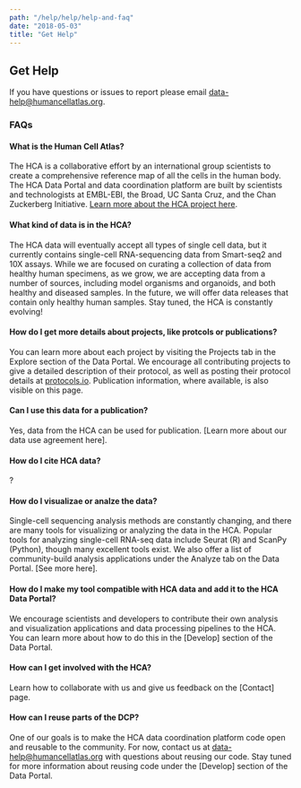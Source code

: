 ```yaml
---
path: "/help/help/help-and-faq"
date: "2018-05-03"
title: "Get Help"
---
```


## Get Help

If you have questions or issues to report please email [data-help@humancellatlas.org](mailto:data-help@humancellatlas.org).

### FAQs

#### What is the Human Cell Atlas?

The HCA is a collaborative effort by an international group scientists to create a comprehensive reference map of all the cells in the human body.  The HCA Data Portal and data coordination platform are built by scientists and technologists at EMBL-EBI, the Broad, UC Santa Cruz, and the Chan Zuckerberg Initiative.  [Learn more about the HCA project here](https://www.humancellatlas.org/). 

#### What kind of data is in the HCA?

The HCA data will eventually accept all types of single cell data, but it currently contains single-cell RNA-sequencing data from Smart-seq2 and 10X assays.  While we are focused on curating a collection of data from healthy human specimens, as we grow, we are accepting data from a number of sources, including model organisms and organoids, and both healthy and diseased samples.  In the future, we will offer data releases that contain only healthy human samples. Stay tuned, the HCA is constantly evolving!

#### How do I get more details about projects, like protcols or publications?

You can learn more about each project by visiting the Projects tab in the Explore section of the Data Portal.  We encourage all contributing projects to give a detailed description of their protocol, as well as posting their protocol details at [protocols.io](https://www.protocols.io/). Publication information, where available, is also visible on this page.

#### Can I use this data for a publication?

Yes, data from the HCA can be used for publication.  [Learn more about our data use agreement here]. 

#### How do I cite HCA data?

?

#### How do I visualizae or analze the data?

Single-cell sequencing analysis methods are constantly changing, and there are many tools for visualizing or analyzing the data in the HCA.  Popular tools for analyzing single-cell RNA-seq data include Seurat (R) and ScanPy (Python), though many excellent tools exist. We also offer a list of community-build analysis applications under the Analyze tab on the Data Portal. [See more here].

#### How do I make my tool compatible with HCA data and add it to the HCA Data Portal?

We encourage scientists and developers to contribute their own analysis and visualization applications and data processing pipelines to the HCA.  You can learn more about how to do this in the [Develop] section of the Data Portal.

#### How can I get involved with the HCA?

Learn how to collaborate with us and give us feedback on the [Contact] page. 

#### How can I reuse parts of the DCP?

One of our goals is to make the HCA data coordination platform code open and reusable to the community.  For now, contact us at data-help@humancellatlas.org with questions about reusing our code.  Stay tuned for more information about reusing code under the [Develop] section of the Data Portal. 


